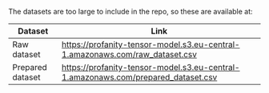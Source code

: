 The datasets are too large to include in the repo, so these are available at:

| Dataset          | Link                                                                              |
|------------------|-----------------------------------------------------------------------------------|
| Raw dataset      | https://profanity-tensor-model.s3.eu-central-1.amazonaws.com/raw_dataset.csv      |  
| Prepared dataset | https://profanity-tensor-model.s3.eu-central-1.amazonaws.com/prepared_dataset.csv |